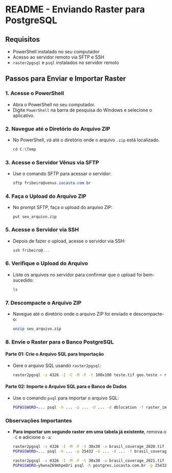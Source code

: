 
# README - Enviando Raster para PostgreSQL

## Requisitos

- PowerShell instalado no seu computador
- Acesso ao servidor remoto via SFTP e SSH
- `raster2pgsql` e `psql` instalados no servidor remoto

## Passos para Enviar e Importar Raster

### 1. Acesse o PowerShell

- Abra o PowerShell no seu computador.
- Digite `PowerShell` na barra de pesquisa do Windows e selecione o aplicativo.

### 2. Navegue até o Diretório do Arquivo ZIP

- No PowerShell, vá até o diretório onde o arquivo `.zip` está localizado.
  
  ```powershell
  cd C:\Temp
  ```

### 3. Acesse o Servidor Vênus via SFTP

- Use o comando SFTP para acessar o servidor:

  ```powershell
  sftp fribeiro@venus.iocasta.com.br
  ```

### 4. Faça o Upload do Arquivo ZIP

- No prompt SFTP, faça o upload do arquivo ZIP:

  ```sftp
  put seu_arquivo.zip
  ```

### 5. Acesse o Servidor via SSH

- Depois de fazer o upload, acesse o servidor via SSH:

  ```powershell
  ssh fribeiro@...
  ```

### 6. Verifique o Upload do Arquivo

- Liste os arquivos no servidor para confirmar que o upload foi bem-sucedido:

  ```bash
  ls
  ```

### 7. Descompacte o Arquivo ZIP

- Navegue até o diretório onde o arquivo ZIP foi enviado e descompacte-o:

  ```bash
  unzip seu_arquivo.zip
  ```

### 8. Envie o Raster para o Banco PostgreSQL

#### Parte 01: Crie o Arquivo SQL para Importação

- Gere o arquivo SQL usando `raster2pgsql`:

  ```bash
  raster2pgsql -s 4326 -I -C -M -F -t 100x100 teste.tif geo.teste > raster_import.sql
  ```

#### Parte 02: Importe o Arquivo SQL para o Banco de Dados

- Use o comando `psql` para importar o arquivo SQL:

  ```bash
  PGPASSWORD=... psql -h ... -p ... -U ... -d dblocation -f raster_import.sql
  ```

### Observações Importantes

- **Para importar um segundo raster em uma tabela já existente**, remova o `-C` e adicione o `-a`:

  ```bash
  raster2pgsql -s 4326 -I -M -F -t 30x30 -a brasil_coverage_2020.tif geo.raster > brasil_coverage_2020.sql
  PGPASSWORD=... psql -h ... -p 25432 -U ... -d ... -f brasil_coverage_2020.sql
  ```

  ```bash
  raster2pgsql -s 4326 -I -M -F -t 30x30 -a brasil_coverage_2021.tif geo.raster > brasil_coverage_2021.sql
  PGPASSWORD=yhwnaZ69mhpeDri psql -h postgres.iocasta.com.br -p 25432 -U postgres -d dblocation -f brasil_coverage_2021.sql
  ```
